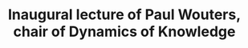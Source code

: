 ---
dateStart: 2008-06-13
dateEnd: 2008-09-30
title: "Inaugural lecture of Paul Wouters, chair of Dynamics of Knowledge"
venue: "Erasmus University Rotterdam"
organizer: "Carmen Heijmerink, Kim de Vries van Overdam, Andréa Scharnhorst"
credit: "Places & Spaces"
city: Rotterdam
state:
country: The Netherlands
pdfLink:
venueImages:
 - sm: image01.sm.jpg
   lg: image01.lg.jpg
---